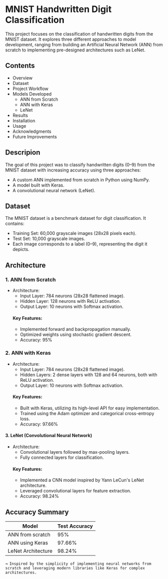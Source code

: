
# MNIST Handwritten Digit Classification

This project focuses on the classification of handwritten digits from the MNIST dataset. It explores three different approaches to model development, ranging from building an Artificial Neural Network (ANN) from scratch to implementing pre-designed architectures such as LeNet.


## Contents

- Overview
- Dataset
- Project Workflow
- Models Developed
    - ANN from Scratch
    - ANN with Keras
    - LeNet
- Results
- Installation
- Usage
- Acknowledgments
- Future Improvements



## Descripion

The goal of this project was to classify handwritten digits (0–9) from the MNIST dataset with increasing accuracy using three approaches:

- A custom ANN implemented from scratch in Python using NumPy.
- A model built with Keras.
- A convolutional neural network (LeNet).



## Dataset

The MNIST dataset is a benchmark dataset for digit classification. It contains:

- Training Set: 60,000 grayscale images (28x28 pixels each).
- Test Set: 10,000 grayscale images.
- Each image corresponds to a label (0–9), representing the digit it depicts.


## Architecture

### 1. ANN from Scratch
- Architecture:
    - Input Layer: 784 neurons (28x28 flattened image).
    - Hidden Layer: 128 neurons with ReLU activation.
    - Output Layer: 10 neurons with Softmax activation.
    #### Key Features:
    - Implemented forward and backpropagation manually.
    - Optimized weights using stochastic gradient descent.
    - Accuracy: 95%

### 2. ANN with Keras
- Architecture:
    - Input Layer: 784 neurons (28x28 flattened image).
    - Hidden Layers: 2 dense layers with 128 and 64 neurons, both with ReLU activation.
    - Output Layer: 10 neurons with Softmax activation.
    #### Key Features:
    - Built with Keras, utilizing its high-level API for easy implementation.
    - Trained using the Adam optimizer and categorical cross-entropy loss.
    - Accuracy: 97.66%
#### 3. LeNet (Convolutional Neural Network)
- Architecture:
    - Convolutional layers followed by max-pooling layers.
    - Fully connected layers for classification.
    #### Key Features:
    - Implemented a CNN model inspired by Yann LeCun's LeNet architecture.
    - Leveraged convolutional layers for feature extraction.
    - Accuracy: 98.24%


## Accuracy Summary

Model  | Test Accuracy |
------------- | ------------- |
ANN from scratch  | 95%  |
ANN using Keras | 97.66%  |
LeNet Architecture  | 98.24%  |


~ `Inspired by the simplicity of implementing neural networks from scratch and leveraging modern libraries like Keras for complex architectures.`
